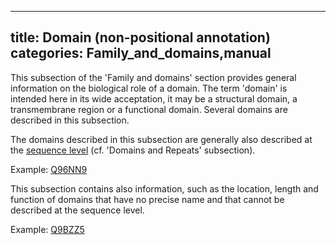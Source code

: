 
---
title: Domain (non-positional annotation)
categories: Family_and_domains,manual
---

This subsection of the 'Family and domains' section provides general information on the biological role of a domain. The term 'domain' is intended here in its wide acceptation, it may be a structural domain, a transmembrane region or a functional domain. Several domains are described in this subsection.

The domains described in this subsection are generally also described at the [sequence level](http://www.uniprot.org/manual/domain) (cf. 'Domains and Repeats' subsection).  
  
Example: [Q96NN9](http://www.uniprot.org/uniprot/Q96NN9#family%5Fand%5Fdomains)

This subsection contains also information, such as the location, length and function of domains that have no precise name and that cannot be described at the sequence level.  
  
Example: [Q9BZZ5](http://www.uniprot.org/uniprot/Q9BZZ5#family%5Fand%5Fdomains)
        
